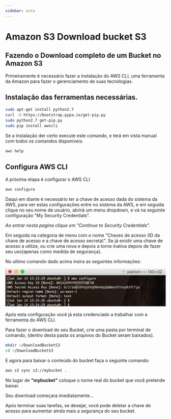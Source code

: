 ```yaml
---
sidebar: auto
---
```

# Amazon S3 Download bucket S3

## Fazendo o Download completo de um Bucket no Amazon S3

Primeiramente é necessário fazer a instalação do AWS CLI, uma ferramenta da Amazon para fazer o gerenciamento de suas tecnologias.

## Instalação das ferramentas necessárias.

```bash
sudo apt-get install python2.7
curl -O https://bootstrap.pypa.io/get-pip.py
sudo python2.7 get-pip.py
sudo pip install awscli
```

Se a instalação der certo execute este comando, e terá em vista manual com todos os comandos disponíveis.

```bash
aws help
```

## Configura AWS CLI

A próxima etapa é configurar o AWS CLI

```bash
aws configure
```

Daqui em diante é necessário ter a chave de acesso dada do sistema da AWS, para ver estas configurações entre no sistema da AWS, e em seguida clique no seu nome de usuário, abrirá um menu dropdown, e vá na seguinte configuração "My Security Credentials".

_Ao entrar nesta pagina clique em "Continue to Security Credentials"._

Em seguida na categoria de menu com o nome "Chaves de acesso (ID da chave de acesso e a chave de acesso secreta)". Se já existir uma chave de acesso a utilize, ou crie uma nova e depois a torne inativa depois de fazer seu uso(apenas como medida de segurança).

No ultimo comando dado acima insira as seguintes informações:

<img src="/images/terminalamazon.png" />

Após esta configuração você já esta credenciado a trabalhar com a ferramenta do AWS CLI.

Para fazer o download do seu Bucket, crie uma pasta por terminal de comando, (dentro desta pasta os arquivos do Bucket seram baixados).

```bash
mkdir ~/DownloadBucketS3
cd ~/DownloadBucketS3
```

E agora para baixar o conteúdo do bucket faça o seguinte comando:

```bash
aws s3 sync s3://mybucket .
```

No lugar de **"mybucket"** coloque o nome real do bucket que você pretende baixar.

Seu download começara imediatamente...

Após terminar suas tarefas, se desejar, você pode deletar a chave de acesso para aumentar ainda mais a segurança do seu bucket.
